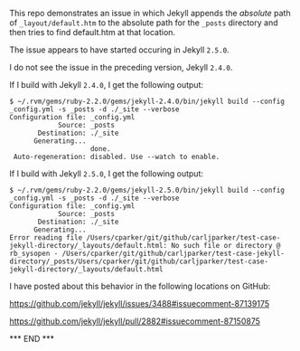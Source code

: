 
This repo demonstrates an issue in which Jekyll appends the _absolute_
path of `_layout/default.htm` to the absolute path for the `_posts`
directory and then tries to find default.htm at that location.

The issue appears to have started occuring in Jekyll `2.5.0`. 

I do not see the issue in the preceding version, Jekyll `2.4.0`.

If I build with Jekyll `2.4.0`, I get the following output:

    $ ~/.rvm/gems/ruby-2.2.0/gems/jekyll-2.4.0/bin/jekyll build --config _config.yml -s _posts -d ./_site --verbose
    Configuration file: _config.yml
                Source: _posts
           Destination: ./_site
          Generating... 
                        done.
     Auto-regeneration: disabled. Use --watch to enable.

If I build with Jekyll `2.5.0`, I get the following output:

    $ ~/.rvm/gems/ruby-2.2.0/gems/jekyll-2.5.0/bin/jekyll build --config _config.yml -s _posts -d ./_site --verbose
    Configuration file: _config.yml
                Source: _posts
           Destination: ./_site
          Generating... 
    Error reading file /Users/cparker/git/github/carljparker/test-case-jekyll-directory/_layouts/default.html: No such file or directory @ rb_sysopen - /Users/cparker/git/github/carljparker/test-case-jekyll-directory/_posts/Users/cparker/git/github/carljparker/test-case-jekyll-directory/_layouts/default.html

I have posted about this behavior in the following locations on GitHub:

  <https://github.com/jekyll/jekyll/issues/3488#issuecomment-87139175>

  <https://github.com/jekyll/jekyll/pull/2882#issuecomment-87150875>

*** END ***

